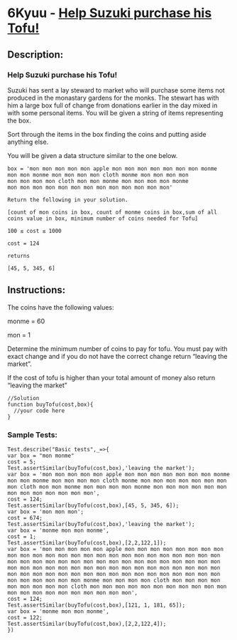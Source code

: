 # 6Kyuu - [Help Suzuki purchase his Tofu!](https://www.codewars.com/kata/57d4ecb8164a67b97c00003c)
## Description:

### Help Suzuki purchase his Tofu!
Suzuki has sent a lay steward to market who will purchase some items not produced in the monastary gardens for the monks. The stewart has with him a large box full of change from donations earlier in the day mixed in with some personal items. You will be given a string of items representing the box.

Sort through the items in the box finding the coins and putting aside anything else.

You will be given a data structure similar to the one below.
<First Part of Description before code snippets>

```
box = 'mon mon mon mon mon apple mon mon mon mon mon mon mon monme 
mon mon monme mon mon mon mon cloth monme mon mon mon mon 
mon mon mon mon cloth mon mon monme mon mon mon mon monme 
mon mon mon mon mon mon mon mon mon mon mon mon mon'

Return the following in your solution. 

[count of mon coins in box, count of monme coins in box,sum of all coins value in box, minimum number of coins needed for Tofu]

100 ≤ cost ≤ 1000

cost = 124

returns

[45, 5, 345, 6]
```
## Instructions:
The coins have the following values:

monme = 60

mon = 1

Determine the minimum number of coins to pay for tofu. You must pay with exact change and if you do not have the correct change return “leaving the market”.

If the cost of tofu is higher than your total amount of money also return “leaving the market”

```
//Solution
function buyTofu(cost,box){
  //your code here
}
```

### Sample Tests:
```
Test.describe("Basic tests",_=>{
var box = "mon monme"
cost = 5;
Test.assertSimilar(buyTofu(cost,box),'leaving the market');
var box = 'mon mon mon mon mon apple mon mon mon mon mon mon mon monme mon mon monme mon mon mon mon cloth monme mon mon mon mon mon mon mon mon cloth mon mon monme mon mon mon mon monme mon mon mon mon mon mon mon mon mon mon mon mon mon',
cost = 124;
Test.assertSimilar(buyTofu(cost,box),[45, 5, 345, 6]);
var box = 'mon mon mon';
cost = 674;
Test.assertSimilar(buyTofu(cost,box),'leaving the market');
var box = 'monme mon mon monme',
cost = 1;
Test.assertSimilar(buyTofu(cost,box),[2,2,122,1]);
var box = 'mon mon mon mon mon apple mon mon mon mon mon mon mon mon mon mon mon mon mon mon mon mon mon mon mon mon mon mon mon mon mon mon mon mon mon mon mon mon mon mon mon mon mon mon mon mon mon mon mon mon mon mon mon mon mon mon mon mon mon mon mon mon mon mon mon mon mon mon mon mon mon mon mon mon mon mon mon mon mon mon mon mon mon mon mon mon mon mon monme mon mon mon mon cloth mon mon mon mon mon mon mon mon mon cloth mon mon mon mon mon mon mon mon mon mon mon mon mon mon mon mon mon mon mon mon mon',
cost = 124;
Test.assertSimilar(buyTofu(cost,box),[121, 1, 181, 65]);
var box = 'monme mon mon monme',
cost = 122;
Test.assertSimilar(buyTofu(cost,box),[2,2,122,4]);
})
```
